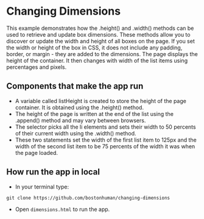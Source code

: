 # Changing Dimensions
This example demonstrates how the .height() and .width() methods can be used to retrieve and update box dimensions. These methods allow you to discover or update the width and height of all boxes on the page. If you set the width or height of the box in CSS, it does not include any padding, border, or margin - they are added to the dimensions. The page displays the height of the container. It then changes with width of the list items using percentages and pixels.

## Components that make the app run
* A variable called listHeight is created to store the height of the page container. It is obtained using the .height() method.
* The height of the page is written at the end of the list using the .append() method and may vary between browsers.
* The selector picks all the li elements and sets their width to 50 percents of their current width using the .width() method.
* These two statements set the width of the first list item to 125px and the width of the second list item to be 75 percents of the width it was when the page loaded.

## How run the app in local
* In your terminal type:
```
git clone https://github.com/bostonhuman/changing-dimensions
```
* Open `dimensions.html` to run the app.
